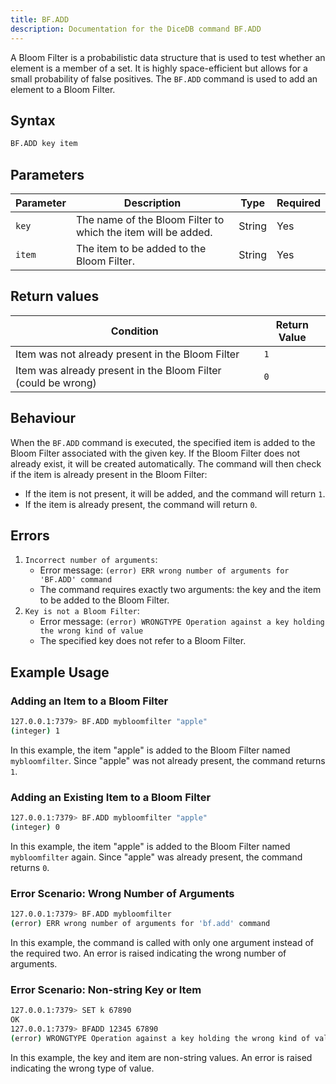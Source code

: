 ```yaml
---
title: BF.ADD
description: Documentation for the DiceDB command BF.ADD
---
```


A Bloom Filter is a probabilistic data structure that is used to test whether an element is a member of a set. It is highly space-efficient but allows for a small probability of false positives. The `BF.ADD` command is used to add an element to a Bloom Filter.

## Syntax

```bash
BF.ADD key item
```

## Parameters

| Parameter | Description                                                   | Type   | Required |
| --------- | ------------------------------------------------------------- | ------ | -------- |
| `key`     | The name of the Bloom Filter to which the item will be added. | String | Yes      |
| `item`    | The item to be added to the Bloom Filter.                     | String | Yes      |

## Return values

| Condition                                                     | Return Value |
| ------------------------------------------------------------- | ------------ |
| Item was not already present in the Bloom Filter              | `1`          |
| Item was already present in the Bloom Filter (could be wrong) | `0`          |

## Behaviour

When the `BF.ADD` command is executed, the specified item is added to the Bloom Filter associated with the given key. If the Bloom Filter does not already exist, it will be created automatically. The command will then check if the item is already present in the Bloom Filter:

- If the item is not present, it will be added, and the command will return `1`.
- If the item is already present, the command will return `0`.

## Errors

1. `Incorrect number of arguments`:
   - Error message: `(error) ERR wrong number of arguments for 'BF.ADD' command`
   - The command requires exactly two arguments: the key and the item to be added to the Bloom Filter.
2. `Key is not a Bloom Filter`:
   - Error message: `(error) WRONGTYPE Operation against a key holding the wrong kind of value`
   - The specified key does not refer to a Bloom Filter.

## Example Usage

### Adding an Item to a Bloom Filter

```bash
127.0.0.1:7379> BF.ADD mybloomfilter "apple"
(integer) 1
```

In this example, the item "apple" is added to the Bloom Filter named `mybloomfilter`. Since "apple" was not already present, the command returns `1`.

### Adding an Existing Item to a Bloom Filter

```bash
127.0.0.1:7379> BF.ADD mybloomfilter "apple"
(integer) 0
```

In this example, the item "apple" is added to the Bloom Filter named `mybloomfilter` again. Since "apple" was already present, the command returns `0`.

### Error Scenario: Wrong Number of Arguments

```bash
127.0.0.1:7379> BF.ADD mybloomfilter
(error) ERR wrong number of arguments for 'bf.add' command
```

In this example, the command is called with only one argument instead of the required two. An error is raised indicating the wrong number of arguments.

### Error Scenario: Non-string Key or Item

```bash
127.0.0.1:7379> SET k 67890
OK
127.0.0.1:7379> BFADD 12345 67890
(error) WRONGTYPE Operation against a key holding the wrong kind of value
```

In this example, the key and item are non-string values. An error is raised indicating the wrong type of value.
